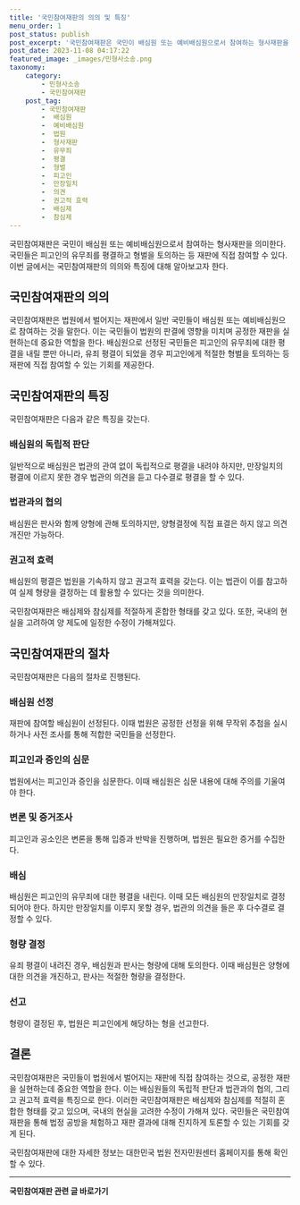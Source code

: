 ```yaml
---
title: '국민참여재판의 의의 및 특징'
menu_order: 1
post_status: publish
post_excerpt: '국민참여재판은 국민이 배심원 또는 예비배심원으로서 참여하는 형사재판을 의미한다. 국민들은 피고인의 유무죄를 평결하고 형벌을 토의하는 등 재판에 직접 참여할 수 있다. 이번 글에서는 국민참여재판의 의의와 특징에 대해 알아보고자 한다.'
post_date: 2023-11-08 04:17:22
featured_image: _images/민형사소송.png
taxonomy:
    category:
        - 민형사소송
        - 국민참여재판
    post_tag:
        - 국민참여재판
        -  배심원
        -  예비배심원
        -  법원
        -  형사재판
        -  유무죄
        -  평결
        -  형벌
        -  피고인
        -  만장일치
        -  의견
        -  권고적 효력
        -  배심제
        -  참심제
---
```



국민참여재판은 국민이 배심원 또는 예비배심원으로서 참여하는 형사재판을 의미한다. 국민들은 피고인의 유무죄를 평결하고 형벌을 토의하는 등 재판에 직접 참여할 수 있다. 이번 글에서는 국민참여재판의 의의와 특징에 대해 알아보고자 한다.

## 국민참여재판의 의의

국민참여재판은 법원에서 벌어지는 재판에서 일반 국민들이 배심원 또는 예비배심원으로 참여하는 것을 말한다. 이는 국민들이 법원의 판결에 영향을 미치며 공정한 재판을 실현하는데 중요한 역할을 한다. 배심원으로 선정된 국민들은 피고인의 유무죄에 대한 평결을 내릴 뿐만 아니라, 유죄 평결이 되었을 경우 피고인에게 적절한 형벌을 토의하는 등 재판에 직접 참여할 수 있는 기회를 제공한다.

## 국민참여재판의 특징

국민참여재판은 다음과 같은 특징을 갖는다.

### 배심원의 독립적 판단

일반적으로 배심원은 법관의 관여 없이 독립적으로 평결을 내려야 하지만, 만장일치의 평결에 이르지 못한 경우 법관의 의견을 듣고 다수결로 평결을 할 수 있다.

### 법관과의 협의

배심원은 판사와 함께 양형에 관해 토의하지만, 양형결정에 직접 표결은 하지 않고 의견 개진만 가능하다.

### 권고적 효력

배심원의 평결은 법원을 기속하지 않고 권고적 효력을 갖는다. 이는 법관이 이를 참고하여 실제 형량을 결정하는 데 활용할 수 있다는 것을 의미한다.

국민참여재판은 배심제와 참심제를 적절하게 혼합한 형태를 갖고 있다. 또한, 국내의 현실을 고려하여 양 제도에 일정한 수정이 가해져있다.

## 국민참여재판의 절차

국민참여재판은 다음의 절차로 진행된다.

### 배심원 선정

재판에 참여할 배심원이 선정된다. 이때 법원은 공정한 선정을 위해 무작위 추첨을 실시하거나 사전 조사를 통해 적합한 국민들을 선정한다.

### 피고인과 증인의 심문

법원에서는 피고인과 증인을 심문한다. 이때 배심원은 심문 내용에 대해 주의를 기울여야 한다.

### 변론 및 증거조사

피고인과 공소인은 변론을 통해 입증과 반박을 진행하며, 법원은 필요한 증거를 수집한다.

### 배심

배심원은 피고인의 유무죄에 대한 평결을 내린다. 이때 모든 배심원의 만장일치로 결정되어야 한다. 하지만 만장일치를 이루지 못할 경우, 법관의 의견을 들은 후 다수결로 결정할 수 있다.

### 형량 결정

유죄 평결이 내려진 경우, 배심원과 판사는 형량에 대해 토의한다. 이때 배심원은 양형에 대한 의견을 개진하고, 판사는 적절한 형량을 결정한다.

### 선고

형량이 결정된 후, 법원은 피고인에게 해당하는 형을 선고한다.

## 결론

국민참여재판은 국민들이 법원에서 벌어지는 재판에 직접 참여하는 것으로, 공정한 재판을 실현하는데 중요한 역할을 한다. 이는 배심원들의 독립적 판단과 법관과의 협의, 그리고 권고적 효력을 특징으로 한다. 이러한 국민참여재판은 배심제와 참심제를 적절히 혼합한 형태를 갖고 있으며, 국내의 현실을 고려한 수정이 가해져 있다. 국민들은 국민참여재판을 통해 법정 공방을 체험하고 재판 결과에 대해 진지하게 토론할 수 있는 기회를 갖게 된다.

국민참여재판에 대한 자세한 정보는 대한민국 법원 전자민원센터 홈페이지를 통해 확인할 수 있다.


<!-- wp:separator -->
<hr class="wp-block-separator has-alpha-channel-opacity"/>
<!-- /wp:separator -->

<!-- wp:group {"backgroundColor":"base","layout":{"type":"constrained"}} -->
<div class="wp-block-group has-base-background-color has-background"><!-- wp:paragraph {"align":"center","fontSize":"medium"} -->
<p class="has-text-align-center has-large-font-size"><strong>국민참여재판 관련 글 바로가기</strong></p>
<!-- /wp:paragraph -->


<!-- wp:latest-posts
{"categories":[{"id":15305,"count":19,"description":"","link":"https://uknowlaw.com/category/%ea%b5%ad%eb%af%bc%ec%b0%b8%ec%97%ac%ec%9e%ac%ed%8c%90/","name":"국민참여재판","slug":"국민참여재판","taxonomy":"category","parent":0,"meta":[],"_links":{"self":[{"href":"https://uknowlaw.com/wp-json/wp/v2/categories/15305"}],"collection":[{"href":"https://uknowlaw.com/wp-json/wp/v2/categories"}],"about":[{"href":"https://uknowlaw.com/wp-json/wp/v2/taxonomies/category"}],"wp:post_type":[{"href":"https://uknowlaw.com/wp-json/wp/v2/posts?categories=15305"}],"curies":[{"name":"wp","href":"https://api.w.org/{rel}","templated":true}]}}],"postsToShow":100,"excerptLength":28,"postLayout":"grid","columns":2,"featuredImageAlign":"left","featuredImageSizeSlug":"large","fontSize":"small"} /--></div>
<!-- /wp:group -->